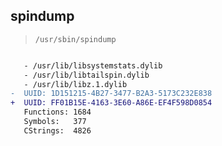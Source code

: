 ## spindump

> `/usr/sbin/spindump`

```diff

   - /usr/lib/libsystemstats.dylib
   - /usr/lib/libtailspin.dylib
   - /usr/lib/libz.1.dylib
-  UUID: 1D151215-4B27-3477-B2A3-5173C232E838
+  UUID: FF01B15E-4163-3E60-A86E-EF4F598D0854
   Functions: 1684
   Symbols:   377
   CStrings:  4826

```
